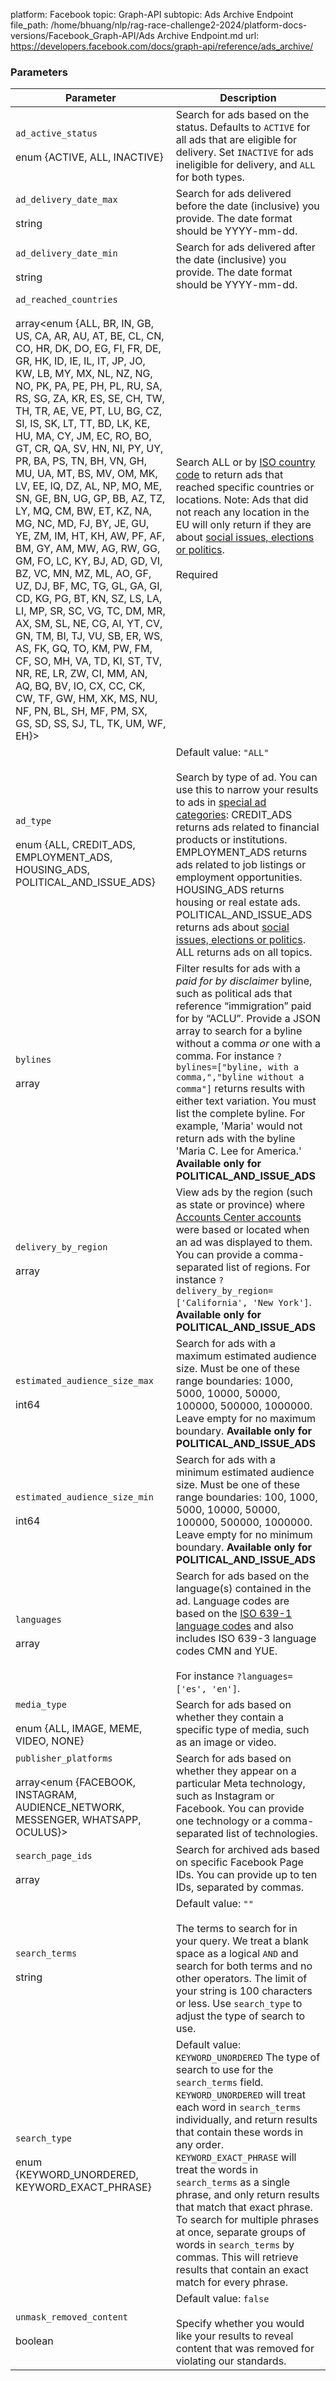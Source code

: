 platform: Facebook
topic: Graph-API
subtopic: Ads Archive Endpoint
file_path: /home/bhuang/nlp/rag-race-challenge2-2024/platform-docs-versions/Facebook_Graph-API/Ads Archive Endpoint.md
url: https://developers.facebook.com/docs/graph-api/reference/ads_archive/


### Parameters

| Parameter | Description |
| --- | --- |
| `ad_active_status`<br><br>enum {ACTIVE, ALL, INACTIVE} | Search for ads based on the status. Defaults to `ACTIVE` for all ads that are eligible for delivery. Set `INACTIVE` for ads ineligible for delivery, and `ALL` for both types. |
| `ad_delivery_date_max`<br><br>string | Search for ads delivered before the date (inclusive) you provide. The date format should be YYYY-mm-dd. |
| `ad_delivery_date_min`<br><br>string | Search for ads delivered after the date (inclusive) you provide. The date format should be YYYY-mm-dd. |
| `ad_reached_countries`<br><br>array<enum {ALL, BR, IN, GB, US, CA, AR, AU, AT, BE, CL, CN, CO, HR, DK, DO, EG, FI, FR, DE, GR, HK, ID, IE, IL, IT, JP, JO, KW, LB, MY, MX, NL, NZ, NG, NO, PK, PA, PE, PH, PL, RU, SA, RS, SG, ZA, KR, ES, SE, CH, TW, TH, TR, AE, VE, PT, LU, BG, CZ, SI, IS, SK, LT, TT, BD, LK, KE, HU, MA, CY, JM, EC, RO, BO, GT, CR, QA, SV, HN, NI, PY, UY, PR, BA, PS, TN, BH, VN, GH, MU, UA, MT, BS, MV, OM, MK, LV, EE, IQ, DZ, AL, NP, MO, ME, SN, GE, BN, UG, GP, BB, AZ, TZ, LY, MQ, CM, BW, ET, KZ, NA, MG, NC, MD, FJ, BY, JE, GU, YE, ZM, IM, HT, KH, AW, PF, AF, BM, GY, AM, MW, AG, RW, GG, GM, FO, LC, KY, BJ, AD, GD, VI, BZ, VC, MN, MZ, ML, AO, GF, UZ, DJ, BF, MC, TG, GL, GA, GI, CD, KG, PG, BT, KN, SZ, LS, LA, LI, MP, SR, SC, VG, TC, DM, MR, AX, SM, SL, NE, CG, AI, YT, CV, GN, TM, BI, TJ, VU, SB, ER, WS, AS, FK, GQ, TO, KM, PW, FM, CF, SO, MH, VA, TD, KI, ST, TV, NR, RE, LR, ZW, CI, MM, AN, AQ, BQ, BV, IO, CX, CC, CK, CW, TF, GW, HM, XK, MS, NU, NF, PN, BL, SH, MF, PM, SX, GS, SD, SS, SJ, TL, TK, UM, WF, EH}> | Search ALL or by [ISO country code](https://l.facebook.com/l.php?u=https%3A%2F%2Fwww.iso.org%2Fiso-3166-country-codes.html&h=AT3UDx9vJL-0C0e_5cSYxwmI-JwnfwmFTRlOZz5JoRvQA5w9iBNfcEU3r-Pqft1mBCv_KbcM6IX1OAE4G-bFwA4XXWuVhZW0kA116Fyz3IOJlET1VE1_J2tVOPqG-kUxVIDdZPBzCA8YBg1I) to return ads that reached specific countries or locations. Note: Ads that did not reach any location in the EU will only return if they are about [social issues, elections or politics](https://www.facebook.com/business/help/167836590566506).<br><br>Required |
| `ad_type`<br><br>enum {ALL, CREDIT\_ADS, EMPLOYMENT\_ADS, HOUSING\_ADS, POLITICAL\_AND\_ISSUE\_ADS} | Default value: `"ALL"`<br><br>Search by type of ad. You can use this to narrow your results to ads in [special ad categories](https://www.facebook.com/business/help/298000447747885#): CREDIT\_ADS returns ads related to financial products or institutions. EMPLOYMENT\_ADS returns ads related to job listings or employment opportunities. HOUSING\_ADS returns housing or real estate ads. POLITICAL\_AND\_ISSUE\_ADS returns ads about [social issues, elections or politics](https://www.facebook.com/business/help/167836590566506). ALL returns ads on all topics. |
| `bylines`<br><br>array<string> | Filter results for ads with a _paid for by disclaimer_ byline, such as political ads that reference “immigration” paid for by “ACLU”. Provide a JSON array to search for a byline without a comma _or_ one with a comma. For instance `?bylines=["byline, with a comma,","byline without a comma"]` returns results with either text variation. You must list the complete byline. For example, 'Maria' would not return ads with the byline 'Maria C. Lee for America.' **Available only for POLITICAL\_AND\_ISSUE\_ADS** |
| `delivery_by_region`<br><br>array<string> | View ads by the region (such as state or province) where [Accounts Center accounts](https://www.facebook.com/business/help/283579896000936) were based or located when an ad was displayed to them. You can provide a comma-separated list of regions. For instance `?delivery_by_region=['California', 'New York']`. **Available only for POLITICAL\_AND\_ISSUE\_ADS** |
| `estimated_audience_size_max`<br><br>int64 | Search for ads with a maximum estimated audience size. Must be one of these range boundaries: 1000, 5000, 10000, 50000, 100000, 500000, 1000000. Leave empty for no maximum boundary. **Available only for POLITICAL\_AND\_ISSUE\_ADS** |
| `estimated_audience_size_min`<br><br>int64 | Search for ads with a minimum estimated audience size. Must be one of these range boundaries: 100, 1000, 5000, 10000, 50000, 100000, 500000, 1000000. Leave empty for no minimum boundary. **Available only for POLITICAL\_AND\_ISSUE\_ADS** |
| `languages`<br><br>array<string> | Search for ads based on the language(s) contained in the ad. Language codes are based on the [ISO 639-1 language codes](https://l.facebook.com/l.php?u=https%3A%2F%2Fwww.iso.org%2Fstandard%2F22109.html&h=AT1F-bPZsVuo8ImTJLmEWfi27oGaGZLPFdtaq6cQtePrTsoUDYw79eTb4L3PgDho7x60YqLXNZknwx3_5mg4qLRiml8c8KZheo2-v_NT3o8AhqjrTSTx7SZnDWFrsoIhODoM4MuPHTN137xu) and also includes ISO 639-3 language codes CMN and YUE.<br><br>For instance `?languages=['es', 'en']`. |
| `media_type`<br><br>enum {ALL, IMAGE, MEME, VIDEO, NONE} | Search for ads based on whether they contain a specific type of media, such as an image or video. |
| `publisher_platforms`<br><br>array<enum {FACEBOOK, INSTAGRAM, AUDIENCE\_NETWORK, MESSENGER, WHATSAPP, OCULUS}> | Search for ads based on whether they appear on a particular Meta technology, such as Instagram or Facebook. You can provide one technology or a comma-separated list of technologies. |
| `search_page_ids`<br><br>array<int64> | Search for archived ads based on specific Facebook Page IDs. You can provide up to ten IDs, separated by commas. |
| `search_terms`<br><br>string | Default value: `""`<br><br>The terms to search for in your query. We treat a blank space as a logical `AND` and search for both terms and no other operators. The limit of your string is 100 characters or less. Use `search_type` to adjust the type of search to use. |
| `search_type`<br><br>enum {KEYWORD\_UNORDERED, KEYWORD\_EXACT\_PHRASE} | Default value: `KEYWORD_UNORDERED` The type of search to use for the `search_terms` field. `KEYWORD_UNORDERED` will treat each word in `search_terms` individually, and return results that contain these words in any order. `KEYWORD_EXACT_PHRASE` will treat the words in `search_terms` as a single phrase, and only return results that match that exact phrase. To search for multiple phrases at once, separate groups of words in `search_terms` by commas. This will retrieve results that contain an exact match for every phrase. |
| `unmask_removed_content`<br><br>boolean | Default value: `false`<br><br>Specify whether you would like your results to reveal content that was removed for violating our standards. |